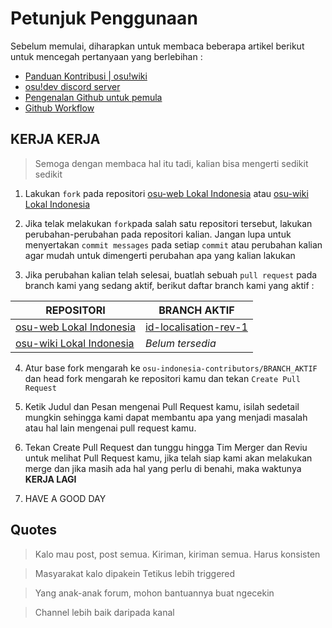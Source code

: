 
# Petunjuk Penggunaan

Sebelum memulai, diharapkan untuk membaca beberapa artikel berikut untuk mencegah pertanyaan yang berlebihan :
- [Panduan Kontribusi | osu!wiki](https://osu.ppy.sh/help/wiki/osu!_wiki_Contribution_Guide)
- [osu!dev discord server](https://discord.gg/ppy)
- [Pengenalan Github untuk pemula](https://www.candra.web.id/pengenalan-github-untuk-pemula/)
- [Github Workflow](https://www.petanikode.com/github-workflow/)


## KERJA KERJA
> Semoga dengan membaca hal itu tadi, kalian bisa mengerti sedikit sedikit

1. Lakukan `fork` pada repositori [osu-web Lokal Indonesia](https://github.com/osu-Indonesia-Contributors/osu-web) atau [osu-wiki Lokal Indonesia](https://github.com/osu-Indonesia-Contributors/osu-wiki)

2. Jika telak melakukan `fork`pada salah satu repositori tersebut, lakukan perubahan-perubahan pada repositori kalian. Jangan lupa untuk menyertakan `commit messages` pada setiap `commit` atau perubahan kalian agar mudah untuk dimengerti perubahan apa yang kalian lakukan

3. Jika perubahan kalian telah selesai, buatlah sebuah `pull request` pada branch kami yang sedang aktif, berikut daftar branch kami yang aktif :

REPOSITORI | BRANCH AKTIF
-------|----------
[osu-web Lokal Indonesia](https://github.com/osu-Indonesia-Contributors/osu-web) | [id-localisation-rev-1](https://github.com/osu-Indonesia-Contributors/osu-web/tree/id-localisation-rev-1)
[osu-wiki Lokal Indonesia](https://github.com/osu-Indonesia-Contributors/osu-wiki) | *Belum tersedia*

4. Atur base fork mengarah ke `osu-indonesia-contributors/BRANCH_AKTIF` dan head fork mengarah ke repositori kamu dan tekan `Create Pull Request`

5. Ketik Judul dan Pesan mengenai Pull Request kamu, isilah sedetail mungkin sehingga kami dapat membantu apa yang menjadi masalah atau hal lain mengenai pull request kamu.

6. Tekan Create Pull Request dan tunggu hingga Tim Merger dan Reviu untuk melihat Pull Request kamu, jika telah siap kami akan melakukan merge dan jika masih ada hal yang perlu di benahi, maka waktunya **KERJA LAGI**

7. HAVE A GOOD DAY

## Quotes

> Kalo mau post, post semua. Kiriman, kiriman semua. Harus konsisten

> Masyarakat kalo dipakein Tetikus lebih triggered

> Yang anak-anak forum, mohon bantuannya buat ngecekin 

> Channel lebih baik daripada kanal
